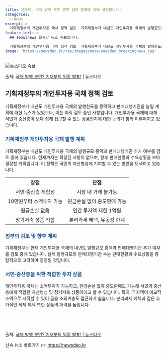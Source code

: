 ```yaml
---
title: 기재부, 국채 발행 부인 관련 입장 발표에 대해 설명합니다!
categories:
  - News
excerpt: >
  기획재정부의 개인투자용 국채 정책 검토  기획재정부가 내년도 개인투자용 국채의 발행한도를 증액하고 판매대행기…
feature_text: >
  ## seoulnews 실시간 뉴스 속보입니다.

  기획재정부의 개인투자용 국채 정책 검토  기획재정부가 내년도 개인투자용 국채의 발행한도를 증액하고 판매대행기…
image: 'https://newsdao.kr/res/images/meta/newsdao_breakingnews.jpg'
---
```


![뉴스다오 속보](https://newsdao.kr/res/images/meta/newsdao_breakingnews.jpg)

<p>출처: <a href="https://newsdao.kr/4209" rel="dofollow">국채 발행 부인? 기재부의 입장 발표!</a> | 뉴스다오</p>

<h2 data-ke-size="size26">기획재정부의 개인투자용 국채 정책 검토</h2>
<p data-ke-size="size16">기획재정부가 내년도 개인투자용 국채의 발행한도를 증액하고 판매대행기관을 늘릴 계획에 대한 뉴스가 있었으나, 이는 아직 검토 중인 사항입니다. 개인투자용 국채에 대해 서민과 중산층이 보다 쉽게 접근할 수 있는 상품인지에 대한 논의가 함께 이루어지고 있습니다.</p>

<h3><b><span style="color: #1a5490;">기획재정부 개인투자용 국채 발행 계획</span></b></h3>
<p data-ke-size="size16">기획재정부는 내년도 개인투자용 국채의 발행규모 증액과 판매대행기관 추가 여부를 검토 중에 있습니다. 현재까지는 확정된 사항이 없으며, 향후 판매현황과 수요상황을 보아 결정할 계획입니다. 이 정책은 국민의 자산형성에 기여할 수 있는 방안을 모색하고 있습니다.</p>

<table>
  <tr>
    <td style="text-align: center; height: 17px;"><b>장점</b></td>
    <td style="text-align: center; height: 17px;"><b>단점</b></td>
  </tr>
  <tr>
    <td style="text-align: center; height: 17px;">서민·중산층 적합성</td>
    <td style="text-align: center; height: 17px;">시장 내 거래 불가능</td>
  </tr>
  <tr>
    <td style="text-align: center; height: 17px;">10만원부터 소액투자 가능</td>
    <td style="text-align: center; height: 17px;">원금손실 없이 중도환매 가능</td>
  </tr>
  <tr>
    <td style="text-align: center; height: 17px;">원금손실 없음</td>
    <td style="text-align: center; height: 17px;">연간 투자액 제한 1억원</td>
  </tr>
  <tr>
    <td style="text-align: center; height: 17px;">장기저축 상품 적합</td>
    <td style="text-align: center; height: 17px;">분리과세 혜택, 유동성 한계</td>
  </tr>
</table>

<h3><b><span style="color: #1a5490;">정부의 검토 및 향후 계획</span></b></h3>
<p data-ke-size="size16">기획재정부는 현재 개인투자용 국채의 내년도 발행규모 증액과 판매대행기관 추가 여부를 검토 중에 있습니다. 실제 발행규모와 판매대행기관 수는 판매현황과 수요상황을 종합적으로 고려하여 결정될 것입니다.</p>

<h3><b><span style="color: #1a5490;">서민·중산층을 위한 적합한 투자 상품</span></b></h3>
<p data-ke-size="size16">개인투자용 국채는 소액투자가 가능하고, 원금손실 없이 중도환매도 가능해 서민과 중산층에게 적합한 자산형성 및 장기저축 상품이라고 할 수 있습니다. 특히, 투자액이 비교적 소액으로 시작할 수 있어 금융 소외계층도 접근하기 쉽습니다. 분리과세 혜택과 같은 추가적인 세제 혜택 또한 상품의 매력을 높입니다.</p>

<p data-ke-size="size16">&nbsp;</p>
<p data-ke-size="size16">&nbsp;</p>


출처: [국채 발행 부인? 기재부의 입장 발표! | 뉴스다오](https://newsdao.kr/4209) 

신속 뉴스 바로가기 👉 <a href="https://newsdao.kr" rel="dofollow">https://newsdao.kr</a>


